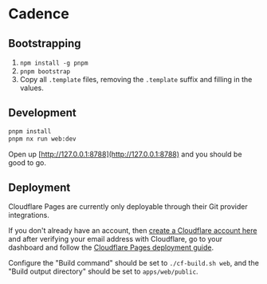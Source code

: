 # Cadence

## Bootstrapping

1. `npm install -g pnpm`
1. `pnpm bootstrap`
1. Copy all `.template` files, removing the `.template` suffix and filling in the values.

## Development

```sh
pnpm install
pnpm nx run web:dev
```

Open up [http://127.0.0.1:8788](http://127.0.0.1:8788) and you should be good to go.

## Deployment

Cloudflare Pages are currently only deployable through their Git provider integrations.

If you don't already have an account, then [create a Cloudflare account here](https://dash.cloudflare.com/sign-up/pages) and after verifying your email address with Cloudflare, go to your dashboard and follow the [Cloudflare Pages deployment guide](https://developers.cloudflare.com/pages/framework-guides/deploy-anything).

Configure the "Build command" should be set to `./cf-build.sh web`, and the "Build output directory" should be set to `apps/web/public`.

